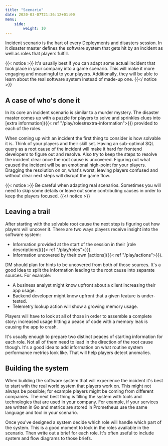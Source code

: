 ```yaml
---
title: "Scenario"
date: 2020-03-07T21:36:12+01:00
menu:
    side:
        weight: 10
---
```

Incident scenario is the hart of every Deployments and disasters session. In it disaster master defines the software system that gets hit by an incident as well as roles that players fulfill.
<!--more-->

{{< notice >}}
It's usually best if you can adapt some actual incident that took place in your company into a game scenario. This will make it more engaging and meaningful to your players. Additionally, they will be able to learn about the real software system instead of made-up one.
{{</ notice >}}

## A case of who's done it

In its core an incident scenario is similar to a murder mystery. The disaster master comes up with a puzzle for players to solve and sprinkles clues into [extra information]({{< ref "/play/roles#extra-information">}}) provided to each of the roles.

When coming up with an incident the first thing to consider is how solvable it is. Think of your players and their skill set. Having an sub-optimal SQL query as a root cause of the incident will make it hard for frontend developers to figure out and resolve. Also try to keep the steps to resolve the incident clear once the root cause is uncovered. Figuring out what caused the incident will be an emotional high-point for your players. Dragging the resolution on or, what's worst, leaving players confused and without clear next steps will disrupt the game flow.

{{< notice >}}
Be careful when adapting real scenarios. Sometimes you will need to skip some details or leave out some contributing causes in order to keep the players focused.
{{</ notice >}}

## Leaving a trail

After starting with the solvable root cause the next step is figuring out how players will uncover it. There are two ways players receive insight into the software system:

* Information provided at the start of the session in their [role descriptions]({{< ref "/play/roles">}}).
* Information uncovered by their own [actions]({{< ref "/play/actions">}}).

DM should plan for hints to be uncovered from both of those sources. It's a good idea to split the information leading to the root cause into separate sources. For example:

* A business analyst might know upfront about a client increasing their app usage.
* Backend developer might know upfront that a given feature is under-tested.
* Telemetry lookup action will show a growing memory usage.

Players will have to look at all of those in order to assemble a complete story: increased usage hitting a peace of code with a memory leak is causing the app to crash.

It's usually enough to prepare two distinct peaces of starting information for each role. Not all of them need to lead in the direction of the root cause though. It's a good idea to add information on what routine system performance metrics look like. That will help players detect anomalies.

## Building the system

When building the software system that will experience the incident it's best to start with the real world system that players work on. This might not always be possible; for example players might be coming from different companies. The next best thing is filling the system with tools and technologies that are used in your company. For example, if your services are written in Go and metrics are stored in Prometheus use the same language and tool in your scenario.

Once you've designed a system decide which role will handle which part of the system. This is a good moment to lock in the roles available in the scenario. Then write out a brief for each role. It's often useful to include system and flow diagrams to those briefs.